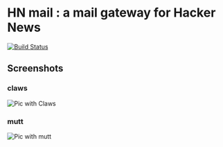 HN mail : a mail gateway for Hacker News
========================================
[![Build Status](https://secure.travis-ci.org/emillon/hnmail.png)](http://travis-ci.org/emillon/hnmail)

Screenshots
-----------

### claws

![Pic with Claws][ClawsPic]

### mutt

![Pic with mutt][MuttPic]

[MuttPic]:  http://i.imgur.com/Gzirg.png "hnmail output as seen in mutt"
[ClawsPic]: http://i.imgur.com/iZOMK.png "hnmail output as seen in Claws"
